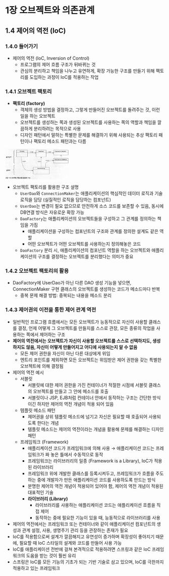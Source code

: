 # 1장 오브젝트와 의존관계

## 1.4 제어의 역전 (IoC)

### 1.4.0 들어가기

- 제어의 역전 (IoC, Inversion of Control)
    - 프로그램의 제어 흐름 구조가 뒤바뀌는 것
    - 관심의 분리하고 책임을 나누고 유연하게, 확장 가능한 구조를 만들기 위해 팩토리를 도입하는 과정이 IoC를 적용하는 작업

### 1.4.1 오브젝트 팩토리

- **팩토리 (factory)**
    - 객체의 생성 방법을 결정하고, 그렇게 만들어진 오브젝트를 돌려주는 것, 이런 일을 하는 오브젝트
    - 오브젝트를 생성하는 쪽과 생성된 오브젝트를 사용하는 쪽의 역할과 책임을 깔끔하게 분리하려는 목적으로 사용
    - 디자인 패턴에서 말하는 특별한 문제를 해결하기 위해 사용되는 추상 팩토리 패턴이나 팩토리 메소드 패턴과는 다름

<img src="./img/01-08_khj.png" align="center" width="40%" alt="오브젝트 팩토리를 활용한 구조"/>

- 오브젝트 팩토리를 활용한 구조 설명
    - `UserDao`와 `ConnectionMaker`는 애플리케이션의 핵심적인 데이터 로직과 기술 로직을 담당 (실질적인 로직을 담당하는 컴포넌트)
    - `UserDao`는 변경이 필요 없으므로 안전하게 소스 코드를 보존할 수 있음, 동시에 DB연결 방식은 자유로운 확장 가능
    - `DaoFactory`는 애플리케이션의 오브젝트들을 구성하고 그 관계를 정의하는 책임을 가짐
        - 애플리케이션을 구성하는 컴포넌트의 구조와 관계를 정의한 설계도 같은 역할
        - 어떤 오브젝트가 어떤 오브젝트를 사용하는지 정의해놓은 코드
    - `DaoFactory` 분리 시, 애플리케이션의 컴포넌트 역할을 하는 오브젝트와 애플리케이션의 구조를 결정하는 오브젝트를 분리했다는 의미가 중요

### 1.4.2 오브젝트 팩토리의 활용

- DaoFactory에 UserDao가 아닌 다른 DAO 생성 기능을 넣으면, ConnectionMaker 구현 클래스의 오브젝트를 생성하는 코드가 메소드마다 반복
    - 중복 문제 해결 방법: 중복되는 내용을 메소드 분리

### 1.4.3 제어권의 이전을 통한 제어 관계 역전

- 일반적인 프로그램 흐름에서는 모든 오브젝트가 능동적으로 자신이 사용할 클래스를 결정, 언제 어떻게 그 오브젝트를 만들지를 스스로 관장, 모든 종류의 작업을 사용하는 쪽에서 제어하는 구조
- **제어의 역전에서는 오브젝트가 자신이 사용할 오브젝트를 스스로 선택하지도, 생성하지도 않음, 자신이 어떻게 만들어지고 어디에 사용되는지 알 수 없음**
    - 모든 제어 권한을 자신이 아닌 다른 대상에게 위임
    - 엔트리 포인트를 제외하면 모든 오브젝트는 위임받은 제어 권한을 갖는 특별한 오브젝트에 의해 결정됨
- 제어의 역전 예시
    - 서블릿
        - 서블릿에 대한 제어 권한을 가진 컨테이너가 적절한 시점에 서블릿 클래스의 오브젝트를 만들고 그 안에 메소드를 호출
        - 서블릿이나 JSP, EJB처럼 컨테이너 안에서 동작하는 구조는 간단한 방식이긴 하지만 제어의 역전 개념이 적용 되어 있음
    - 템플릿 메소드 패턴
        - 제어권을 상위 템플릿 메소드에 넘기고 자신은 필요할 때 호출되어 사용되도록 한다는 개념
        - 템플릿 메소드는 제어의 역전이라는 개념을 활용해 문제를 해결하는 디자인 패턴
    - 프레임워크 (Framework)
        - 애플리케이션 코드가 프레임워크에 의해 사용 → 애플리케이션 코드는 프레임워크가 짜 놓은 틀에서 수동적으로 동작
        - 프레임워크는 라이브러리의 일종 (Framework is a Library), IoC가 적용된 라이브러리
        - 프레임워크 위에 개발한 클래스를 등록시켜두고, 프레임워크가 흐름을 주도하는 중에 개발자가 만든 애플리케이션 코드를 사용하도록 만드는 방식
        - 분명한 제어의 역전 개념이 적용되어 있어야 함, 제어의 역전 개념이 적용된 대표적인 기술
        - **라이브러리 (Library)**
            - 라이브러리를 사용하는 애플리케이션 코드는 애플리케이션 흐름을 직접 제어
            - 동작하는 중에 필요한 기능이 있을 때, 능동적으로 라이브러리를 사용
- 제어의 역전에서는 프레임워크 또는 컨테이너와 같이 애플리케이션 컴포넌트의 생성과 관계 설정, 사용, 생명주기 관리 등을 관장하는 존재가 필요
- IoC를 적용함으로써 설계가 깔끔해지고 유연성이 증가하며 확장성이 좋아지기 때문에, 필요할 때 IoC 스타일의 설계와 코드를 만들어 사용 가능
- IoC를 애플리케이션 전반에 걸쳐 본격적으로 적용하려면 스프링과 같은 IoC 프레임워크의 도움을 받는 것이 훨씬 유리
- 스프링은 IoC를 모든 기능의 기초가 되는 기반 기술로 삼고 있으며, IoC를 극한까지 적용하고 있는 프레임워크